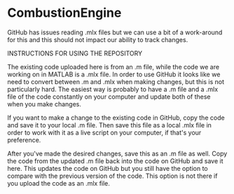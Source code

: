 # CombustionEngine

GitHub has issues reading .mlx files but we can use a bit of a work-around for this and this should not impact our ability to track changes. 

INSTRUCTIONS FOR USING THE REPOSITORY

The existing code uploaded here is from an .m file, while the code we are working on in MATLAB is a .mlx file. In order to use GitHub it looks like we need to convert between .m and .mlx when making changes, but this is not particularly hard. The easiest way is probably to have a .m file and a .mlx file of the code constantly on your computer and update both of these when you make changes.  

If you want to make a change to the existing code in GitHub, copy the code and save it to your local .m file. Then save this file as a local .mlx file in order to work with it as a live script on your computer, if that's your preference. 

After you've made the desired changes, save this as an .m file as well. Copy the code from the updated .m file back into the code on GitHub and save it here. This updates the code on GitHub but you still have the option to compare with the previous version of the code. This option is not there if you upload the code as an .mlx file. 
